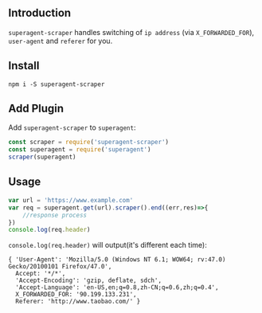 ## Introduction
`superagent-scraper` handles switching of `ip address` (via `X_FORWARDED_FOR`), `user-agent` and `referer` for you.

## Install
`npm i -S superagent-scraper`

## Add Plugin
Add `superagent-scraper` to `superagent`:
```js
const scraper = require('superagent-scraper')
const superagent = require('superagent')
scraper(superagent)
```

## Usage
```js
var url = 'https://www.example.com'
var req = superagent.get(url).scraper().end((err,res)=>{
    //response process
})
console.log(req.header)
```

`console.log(req.header)` will output(it's different each time):

```
{ 'User-Agent': 'Mozilla/5.0 (Windows NT 6.1; WOW64; rv:47.0) Gecko/20100101 Firefox/47.0',
  Accept: '*/*',
  'Accept-Encoding': 'gzip, deflate, sdch',
  'Accept-Language': 'en-US,en;q=0.8,zh-CN;q=0.6,zh;q=0.4',
  X_FORWARDED_FOR: '90.199.133.231',
  Referer: 'http://www.taobao.com/' }

```
